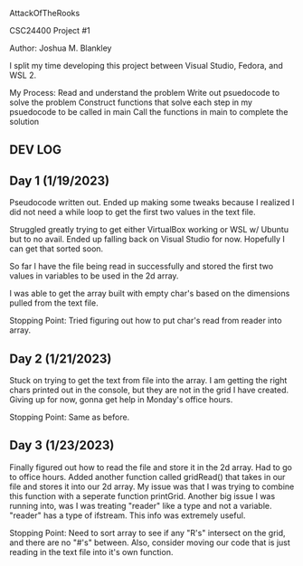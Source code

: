 AttackOfTheRooks

CSC24400 Project #1

Author: Joshua M. Blankley

I split my time developing this project between Visual Studio, Fedora, and WSL 2. 

My Process:
Read and understand the problem
Write out psuedocode to solve the problem
Construct functions that solve each step in my psuedocode to be called in main
Call the functions in main to complete the solution



DEV LOG
--------------------------------------------------------------------------------------------------
Day 1 (1/19/2023)
-----------------
Pseudocode written out. Ended up making some tweaks because I realized I did not need a while loop 
to get the first two values in the text file.

Struggled greatly trying to get either VirtualBox working or WSL w/ Ubuntu but to no avail. Ended 
up falling back on Visual Studio for now. Hopefully I can get that sorted soon.

So far I have the file being read in successfully and stored the first two values in variables to 
be used in the 2d array.

I was able to get the array built with empty char's based on the dimensions pulled from the text
file.

Stopping Point: Tried figuring out how to put char's read from reader into array.


Day 2 (1/21/2023)
-----------------
Stuck on trying to get the text from file into the array. I am getting the right chars printed out
in the console, but they are not in the grid I have created. Giving up for now, gonna get help in 
Monday's office hours.

Stopping Point: Same as before.


Day 3 (1/23/2023)
-----------------
Finally figured out how to read the file and store it in the 2d array. Had to go to office hours.
Added another function called gridRead() that takes in our file and stores it into our 2d array.
My issue was that I was trying to combine this function with a seperate function printGrid.
Another big issue I was running into, was I was treating "reader" like a type and not a variable.
"reader" has a type of ifstream. This info was extremely useful.

Stopping Point: Need to sort array to see if any "R's" intersect on the grid, and there are no "#'s"
between. Also, consider moving our code that is just reading in the text file into it's own function.
